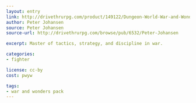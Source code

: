 ```yaml
---
layout: entry
link: http://drivethrurpg.com/product/149122/Dungeon-World-War-and-Wonders-Pack
author: Peter Johansen
source: Peter Johansen
source-url: http://drivethrurpg.com/browse/pub/6532/Peter-Johansen

excerpt: Master of tactics, strategy, and discipline in war.

categories:
- fighter

license: cc-by
cost: pwyw

tags:
- war and wonders pack
---
```

